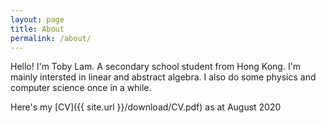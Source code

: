 ```yaml
---
layout: page
title: About
permalink: /about/
---
```


Hello! I'm Toby Lam. A secondary school student from Hong Kong. I'm mainly intersted in linear and abstract algebra. I also do some physics and computer science once in a while.

Here's my [CV]({{ site.url }}/download/CV.pdf) as at August 2020 
